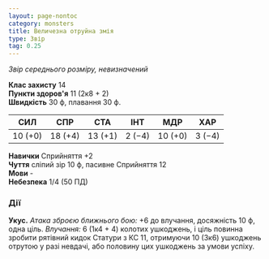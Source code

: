 ```yaml
---
layout: page-nontoc
category: monsters
title: Величезна отруйна змія
type: Звір
tag: 0.25
---
```


_Звір середнього розміру, невизначений_

**Клас захисту** 14    
**Пункти здоров'я** 11 (2к8 + 2)    
**Швидкість** 30 ф, плавання 30 ф.

| СИЛ     | СПР     | СТА     | ІНТ    | МДР     | ХАР    |
| ------- | ------- | ------- | ------ | ------- | ------ |
| 10 (+0) | 18 (+4) | 13 (+1) | 2 (−4) | 10 (+0) | 3 (−4) |

**Навички** Сприйняття +2    
**Чуття** сліпий зір 10 ф, пасивне Сприйняття 12    
**Мови** -    
**Небезпека** 1/4 (50 ПД)

### Дії
**Укус.** _Атака зброєю ближнього бою:_ +6 до влучання, досяжність 10 ф, одна ціль. _Влучання:_ 6 (1к4 + 4) колотих ушкоджень, і ціль повинна зробити рятівний кидок Статури з КС 11, отримуючи 10 (3к6) ушкоджень отрутою у разі невдачі, або половину цих ушкоджень за умови успіху. 
